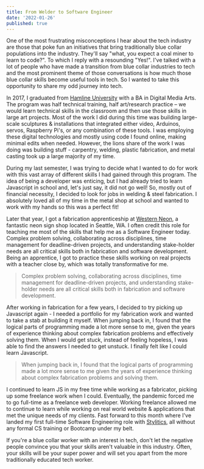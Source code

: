 ```yaml
---
title: From Welder to Software Engineer
date: '2022-01-26'
published: true
---
```


One of the most frustrating misconceptions I hear about the tech industry are those that poke fun an initiatives that bring traditionally blue collar populations into the industry. They'll say "what, you expect a coal miner to learn to code?". To which I reply with a resounding "Yes!". I've talked with a lot of people who have made a transition from blue collar industries to tech and the most prominent theme of those conversations is how much those blue collar skills become useful tools in tech. So I wanted to take this opportunity to share my odd journey into tech.

In 2017, I graduated from [Hamline University](https://hamline.edu) with a BA in Digital Media Arts. The program was half technical training, half art/research practice – we would learn technical skills in the classroom and then use those skills in large art projects. Most of the work I did during this time was building large-scale sculptures & installations that integrated either video, Arduinos, servos, Raspberry Pi's, or any combination of these tools. I was employing these digital technologies and mostly using code I found online, making minimal edits when needed. However, the lions share of the work I was doing was building stuff - carpentry, welding, plastic fabrication, and metal casting took up a large majority of my time.

During my last semester, I was trying to decide what I wanted to do for work with this vast array of different skills I had gained through this program. The idea of being a developer was enticing, but I had already tried to learn Javascript in school and, let's just say, it did not go well! So, mostly out of financial necessity, I decided to look for jobs in welding & steel fabrication. I absolutely loved all of my time in the metal shop at school and wanted to work with my hands so this was a perfect fit!

Later that year, I got a fabrication apprenticeship at [Western Neon](https://westernneon.com), a fantastic neon sign shop located in Seattle, WA. I often credit this role for teaching me most of the skills that help me as a Software Engineer today. Complex problem solving, collaborating across disciplines, time management for deadline-driven projects, and understanding stake-holder needs are all critical skills both in fabrication and software development. Being an apprentice, I got to practice these skills working on real projects with a teacher close by, which was totally transformative for me.

> Complex problem solving, collaborating across disciplines, time management for deadline-driven projects, and understanding stake-holder needs are all critical skills both in fabrication and software development.

After working in fabrication for a few years, I decided to try picking up Javascript again - I needed a portfolio for my fabrication work and wanted to take a stab at building it myself. When jumping back in, I found that the logical parts of programming made a lot more sense to me, given the years of experience thinking about complex fabrication problems and effectively solving them. When I would get stuck, instead of feeling hopeless, I was able to find the answers I needed to get unstuck. I finally felt like I could learn Javascript.

> When jumping back in, I found that the logical parts of programming made a lot more sense to me given the years of experience thinking about complex fabrication problems and solving them.

I continued to learn JS in my free time while working as a fabricator, picking up some freelance work when I could. Eventually, the pandemic forced me to go full-time as a freelance web developer. Working freelance allowed me to continue to learn while working on real world website & applications that met the unique needs of my clients. Fast forward to this month where I've landed my first full-time Software Engineering role with [Stylitics](https://stylitics.com), all without any formal CS training or Bootcamp under my belt.

If you're a blue collar worker with an interest in tech, don't let the negative people convince you that your skills aren't valuable in this industry. Often, your skills will be your super power and will set you apart from the more traditionally educated tech worker.

